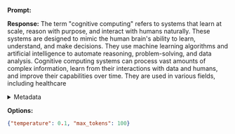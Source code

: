 **Prompt:**


**Response:**
The term "cognitive computing" refers to systems that learn at scale, reason with purpose, and interact with humans naturally. These systems are designed to mimic the human brain's ability to learn, understand, and make decisions. They use machine learning algorithms and artificial intelligence to automate reasoning, problem-solving, and data analysis. Cognitive computing systems can process vast amounts of complex information, learn from their interactions with data and humans, and improve their capabilities over time. They are used in various fields, including healthcare

<details><summary>Metadata</summary>

- Duration: 12389 ms
- Datetime: 2023-11-24T13:23:04.934146
- Model: gpt-4-0613

</details>

**Options:**
```json
{"temperature": 0.1, "max_tokens": 100}
```

